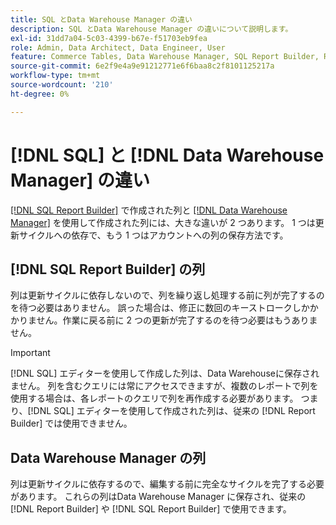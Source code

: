```yaml
---
title: SQL とData Warehouse Manager の違い
description: SQL とData Warehouse Manager の違いについて説明します。
exl-id: 31dd7a04-5c03-4399-b67e-f51703eb9fea
role: Admin, Data Architect, Data Engineer, User
feature: Commerce Tables, Data Warehouse Manager, SQL Report Builder, Reports
source-git-commit: 6e2f9e4a9e91212771e6f6baa8c2f8101125217a
workflow-type: tm+mt
source-wordcount: '210'
ht-degree: 0%

---
```


# [!DNL SQL] と [!DNL Data Warehouse Manager] の違い

[[!DNL SQL Report Builder]](../dev-reports/sql-rpt-bldr.md) で作成された列と [[!DNL Data Warehouse Manager]](../data-warehouse-mgr/creating-calculated-columns.md) を使用して作成された列には、大きな違いが 2 つあります。 1 つは更新サイクルへの依存で、もう 1 つはアカウントへの列の保存方法です。

## [!DNL SQL Report Builder] の列

列は更新サイクルに依存しないので、列を繰り返し処理する前に列が完了するのを待つ必要はありません。 誤った場合は、修正に数回のキーストロークしかかかりません。作業に戻る前に 2 つの更新が完了するのを待つ必要はもうありません。

>[!IMPORTANT]
>
>[!DNL SQL] エディターを使用して作成した列は、Data Warehouseに保存されません。 列を含むクエリには常にアクセスできますが、複数のレポートで列を使用する場合は、各レポートのクエリで列を再作成する必要があります。 つまり、[!DNL SQL] エディターを使用して作成された列は、従来の [!DNL Report Builder] では使用できません。

## Data Warehouse Manager の列

列は更新サイクルに依存するので、編集する前に完全なサイクルを完了する必要があります。 これらの列はData Warehouse Manager に保存され、従来の [!DNL Report Builder] や [!DNL SQL Report Builder] で使用できます。
